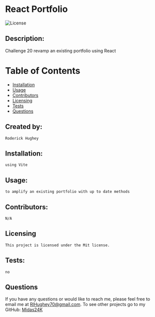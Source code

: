 # React Portfolio
 
  ![License](https://img.shields.io/badge/License-Mit-yellow.svg)

  ## Description:
  Challenge 20 revamp an existing portfolio using React

  # Table of Contents

  * [Installation](#installation)
  * [Usage](#usage)
  * [Contributors](#contributors)
  * [Licensing](#Licensing)
  * [Tests](#tests)
  * [Questions](#questions)
  
  ## Created by:
    Roderick Hughey
   
  ## Installation:
    using Vite

  ## Usage:
    to amplify an existing portfolio with up to date methods 

  ## Contributors:
    N/A

## Licensing
    
    This project is licensed under the Mit license.

  ## Tests:
    no

  ## Questions

  If you have any questions or would like to reach me, please feel free to email me at [RlHughey70@gmail.com](mailto:RlHughey70@gmail.com).
  To see other projects go to my GitHub: [Midas24K](https://github.com/Midas24K)

  
  
